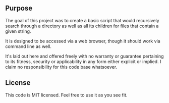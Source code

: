 ## Purpose

The goal of this project was to create a basic script that would recursively search through a directory as well as all its children for files that contain a given string.

It is designed to be accessed via a web browser, though it should work via command line as well.

It's laid out here and offered freely with no warranty or guarantee pertaining to its fitness, security or applicability in any form either explicit or implied.  I claim no responsibility for this code base whatsoever.

## License

This code is MIT licensed.  Feel free to use it as you see fit. 
